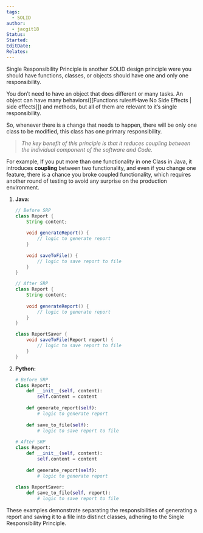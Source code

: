 ```yaml
---
tags:
  - SOLID
author:
  - jacgit18
Status: 
Started: 
EditDate: 
Relates:
---
```

Single Responsibility Principle is another SOLID design principle were you should have functions, classes, or objects should have one and only one responsibility.

You don’t need to have an object that does different or many tasks. An object can have many behaviors([[Functions rules#Have No Side Effects | side effects]]) and methods, but all of them are relevant to it’s single responsibility.

So, whenever there is a change that needs to happen, there will be only one class to be modified, this class has one primary responsibility.


> _The key benefit of this principle is that it reduces coupling between the individual component of the software and Code._

For example, If you put more than one functionality in one Class in Java, it introduces **coupling** between two functionality, and even if you change one feature, there is a chance you broke coupled functionality, which requires another round of testing to avoid any surprise on the production environment.

1. **Java:**
   ```java
   // Before SRP
   class Report {
       String content;
       
       void generateReport() {
           // logic to generate report
       }
       
       void saveToFile() {
           // logic to save report to file
       }
   }
   
   // After SRP
   class Report {
       String content;
       
       void generateReport() {
           // logic to generate report
       }
   }
   
   class ReportSaver {
       void saveToFile(Report report) {
           // logic to save report to file
       }
   }
   ```

2. **Python:**
   ```python
   # Before SRP
   class Report:
       def __init__(self, content):
           self.content = content
       
       def generate_report(self):
           # logic to generate report
       
       def save_to_file(self):
           # logic to save report to file
           
   # After SRP
   class Report:
       def __init__(self, content):
           self.content = content
       
       def generate_report(self):
           # logic to generate report
           
   class ReportSaver:
       def save_to_file(self, report):
           # logic to save report to file
   ```

These examples demonstrate separating the responsibilities of generating a report and saving it to a file into distinct classes, adhering to the Single Responsibility Principle.